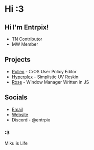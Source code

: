 # Hi :3
Hi I'm Entrpix!
-    
- TN Contributor
- MW Member

## Projects
- [Pollen](https://github.com/mercuryworkshop/pollen) - CrOS User Policy Editor
- [Hyperplex](https://github.com/scaratek/hyperplex) - Simplistic UV Reskin
- [Rose](https://github.com/scaratek/rose) - Window Manager Written in JS

## Socials
- [Email](mailto:scaratek@outlook.com)
- [Website](https://scarat3k.me)
- Discord - @entrpix

### :3 
Miku is Life
